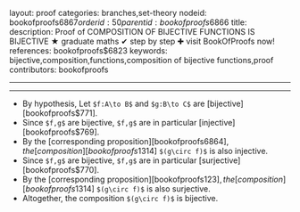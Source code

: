 layout: proof
categories: branches,set-theory
nodeid: bookofproofs$6867
orderid: 50
parentid: bookofproofs$6866
title: 
description:  Proof of COMPOSITION OF BIJECTIVE FUNCTIONS IS BIJECTIVE &#9733; graduate maths &#10004; step by step &#10010; visit BookOfProofs now!
references: bookofproofs$6823
keywords: bijective,composition,functions,composition of bijective functions,proof
contributors: bookofproofs

---


---

* By hypothesis, Let `$f:A\to B$` and `$g:B\to C$` are [bijective][bookofproofs$771].
* Since `$f,g$` are bijective, `$f,g$` are in particular [injective][bookofproofs$769].
* By the [corresponding proposition][bookofproofs$6864], the [composition][bookofproofs$1314] `$(g\circ f)$` is also injective.
* Since `$f,g$` are bijective, `$f,g$` are in particular [surjective][bookofproofs$770].
* By the [corresponding proposition][bookofproofs$123], the [composition][bookofproofs$1314] `$(g\circ f)$` is also surjective.
* Altogether, the composition `$(g\circ f)$` is bijective.
